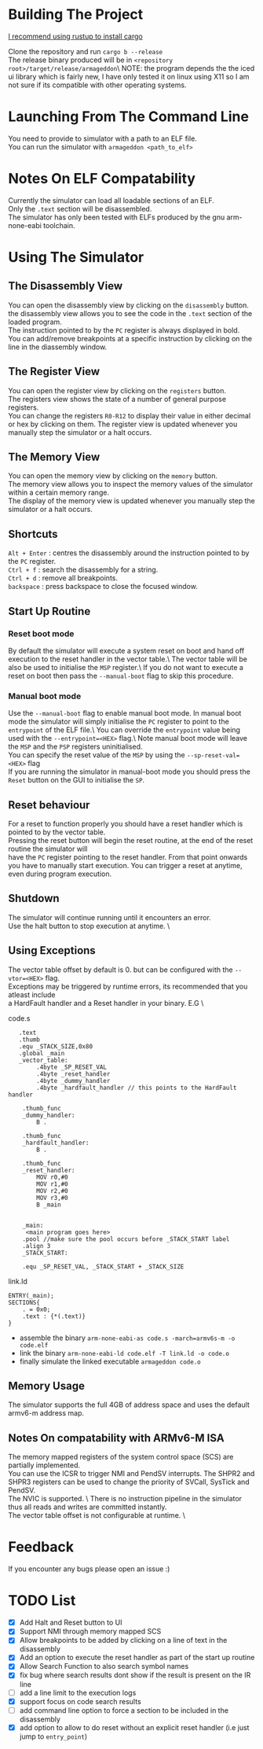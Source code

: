 # Building The Project
[I recommend using rustup to install cargo](https://doc.rust-lang.org/book/ch01-01-installation.html)

Clone the repository and run `cargo b --release`\
The release binary produced will be in  `<repository root>/target/release/armageddon`\ 
NOTE: the program depends the the iced ui library which is fairly new, I have only tested it 
on linux using X11 so I am not sure if its compatible with other operating systems. 

# Launching From The Command Line
You need to provide to simulator with a path to an ELF file.\
You can run the simulator with  `armageddon <path_to_elf>`

# Notes On ELF Compatability
Currently the simulator can load all loadable sections of an ELF.\
Only the `.text` section will be disassembled.\
The simulator has only been tested with ELFs produced by the gnu arm-none-eabi toolchain.

# Using The Simulator

## The Disassembly View
You can open the disassembly view by clicking on the `disassembly` button. \
the disassembly view allows you to see the code in the `.text` section of the loaded program. \
The instruction pointed to by the `PC` register is always displayed in bold. \
You can add/remove breakpoints at a specific instruction by clicking on the line in the diassembly window. 

## The Register View
You can open the register view by clicking on the `registers` button. \
The registers view shows the state of a number of general purpose registers. \
You can change the registers `R0-R12` to display their value in either decimal or hex
by clicking on them.
The register view is updated whenever you manually step the simulator or a halt occurs.

## The Memory View
You can open the memory view by clicking on the `memory` button. \
The memory view allows you to inspect the memory values of the simulator within a certain memory range. \
The display of the memory view is updated whenever you manually step the simulator or a halt occurs.

## Shortcuts
`Alt + Enter` : centres the disassembly around the instruction pointed to by the `PC` register. \
`Ctrl + f` : search the disassembly for a string. \
`Ctrl + d` : remove all breakpoints. \
`backspace` : press backspace to close the focused window. 

## Start Up Routine
### Reset boot mode
By default the simulator will execute a system reset on boot and hand off 
execution to the reset handler in the vector table.\ 
The vector table will be also be used to initialise the `MSP` register.\ 
If you do not want to execute a reset on boot then pass the `--manual-boot` flag to skip this procedure. 

### Manual boot mode
Use the `--manual-boot` flag to enable manual boot mode. 
In manual boot mode the simulator will simply initialise the `PC` register to point to the `entrypoint` of the ELF file.\ 
You can override the `entrypoint` value being used with the `--entrypoint=<HEX>` flag.\ 
Note manual boot mode will leave the `MSP` and the `PSP` registers uninitialised.\
You can specify the reset value of the `MSP` by using the `--sp-reset-val=<HEX>` flag  \
If you are running the simulator in manual-boot mode you should press the `Reset` button on the GUI to initialise
the `SP`. 

## Reset behaviour
For a reset to function properly you should have a reset handler which is pointed to by the vector table. \
Pressing the reset button will begin the reset routine, at the end of the reset routine the simulator will \
have the `PC` register pointing to the reset handler. From that point onwards you have to manually start execution.
You can trigger a reset at anytime, even during program execution.

## Shutdown
The simulator will continue running until it encounters an error. \
Use the halt button to stop execution at anytime. \

## Using Exceptions
The vector table offset by default is 0. but can be configured with the `--vtor=<HEX>` flag.\
Exceptions may be triggered by runtime errors, its recommended that you atleast include \
a HardFault handler and a Reset handler in your binary.  E.G \

code.s
```
   .text
   .thumb
   .equ _STACK_SIZE,0x80
   .global _main
   _vector_table:
        .4byte _SP_RESET_VAL
        .4byte _reset_handler
        .4byte _dummy_handler
        .4byte _hardfault_handler // this points to the HardFault handler
    
    .thumb_func
    _dummy_handler:
        B .
        
    .thumb_func
    _hardfault_handler:
        B .

    .thumb_func
    _reset_handler:
        MOV r0,#0
        MOV r1,#0
        MOV r2,#0
        MOV r3,#0
        B _main
        
        
    _main:
     <main program goes here>
    .pool //make sure the pool occurs before _STACK_START label
    .align 3
    _STACK_START:

    .equ _SP_RESET_VAL, _STACK_START + _STACK_SIZE
```

link.ld
```
ENTRY(_main);
SECTIONS{
    . = 0x0;
    .text : {*(.text)}
}
```
* assemble the binary `arm-none-eabi-as code.s -march=armv6s-m -o code.elf`
* link the binary `arm-none-eabi-ld code.elf -T link.ld -o code.o`
* finally simulate the linked executable `armageddon code.o` 

## Memory Usage
The simulator supports the full 4GB of address space and uses the default armv6-m address map.

## Notes On compatability with ARMv6-M ISA 
The memory mapped registers of the system control space (SCS) are partially implemented.\
You can use the ICSR to trigger NMI and PendSV interrupts. 
The SHPR2 and SHPR3 registers can be used to change the priority of SVCall, SysTick and PendSV. \
The NVIC is supported. \ 
There is no instruction pipeline in the simulator thus all reads and writes are committed instantly. \
The vector table offset is not configurable at runtime. \

# Feedback
If you encounter any bugs please open an issue :)

# TODO List
- [x] Add Halt and Reset button to UI
- [x] Support NMI through memory mapped SCS
- [x] Allow breakpoints to be added by clicking on a line of text in the disassembly
- [x] Add an option to  execute the reset handler as part of the start up routine
- [x] Allow Search Function to also search symbol names
- [x] fix bug where search results dont show if the result is present on the IR line
- [ ] add a line limit to the execution logs
- [x] support focus on code search results
- [ ] add command line option to force a section to be included in the disassembly
- [x] add option to allow to do reset without an explicit reset handler (i.e just jump to `entry_point`) 
